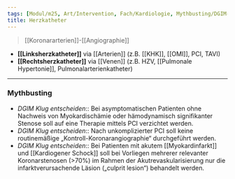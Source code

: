 ```yaml
---
tags: [Modul/m25, Art/Intervention, Fach/Kardiologie, Mythbusting/DGIM-Klug-entscheiden]
title: Herzkatheter
---
```

> [[Koronararterien]]-[[Angiographie]]
- **[[Linksherzkatheter]]** via [[Arterien]] (z.B. [[KHK]], [[OMI]], PCI, TAVI)
- **[[Rechtsherzkatheter]]** via [[Venen]] (z.B. HZV, [[Pulmonale Hypertonie]], Pulmonalarterienkatheter)
---
### Mythbusting
- *DGIM Klug entscheiden*:: Bei asymptomatischen Patienten ohne Nachweis von Myokardischämie oder hämodynamisch signifikanter Stenose soll auf eine Therapie mittels PCI verzichtet werden.
- *DGIM Klug entscheiden*:: Nach unkomplizierter PCI soll keine routinemäßige „Kontroll-Koronarangiographie“ durchgeführt werden.
- *DGIM Klug entscheiden*:: Bei Patienten mit akutem [[Myokardinfarkt]] und [[Kardiogener Schock]] soll bei Vorliegen mehrerer relevanter Koronarstenosen (>70%) im Rahmen der Akutrevaskularisierung nur die infarktverursachende Läsion („culprit lesion“) behandelt werden.

